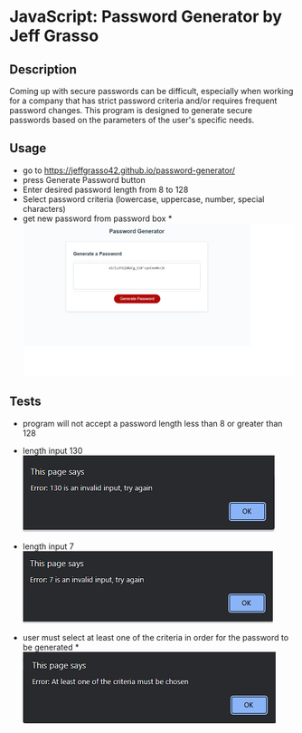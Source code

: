 # JavaScript: Password Generator by Jeff Grasso

## Description

Coming up with secure passwords can be difficult, especially when working for a company that has strict password criteria and/or requires frequent password changes. This program is designed to generate secure passwords based on the parameters of the user's specific needs.

## Usage
* go to https://jeffgrasso42.github.io/password-generator/
* press Generate Password button
* Enter desired password length from 8 to 128
* Select password criteria (lowercase, uppercase, number, special characters)
* get new password from password box
*[!["password example"](assets/images/password-example.png)](https://jeffgrasso42.github.io/password-generator/)

## Tests
* program will not accept a password length less than 8 or greater than 128

* length input 130 !["length too high"](assets/images/length-too-high.png)
* length input 7 !["length too low"](assets/images/length-too-low.png)

* user must select at least one of the criteria in order for the password to be generated
*!["no criteria"](assets/images/no-criteria.png)


